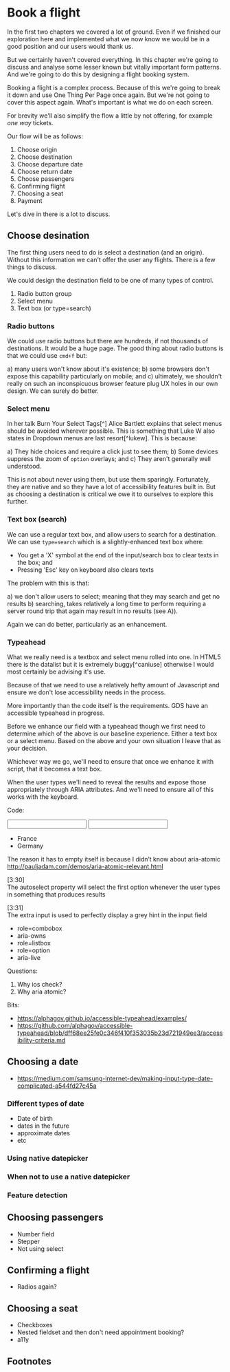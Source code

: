 # Book a flight

In the first two chapters we covered a lot of ground. Even if we finished our exploration here and implemented what we now know we would be in a good position and our users would thank us.

But we certainly haven't covered everything. In this chapter we're going to discuss and analyse some lesser known but vitally important form patterns. And we're going to do this by designing a flight booking system.

Booking a flight is a complex process. Because of this we're going to break it down and use One Thing Per Page once again. But we're not going to cover this aspect again. What's important is what we do on each screen.

For brevity we'll also simplify the flow a little by not offering, for example *one way* tickets.

Our flow will be as follows:

1. Choose origin
2. Choose destination
3. Choose departure date
4. Choose return date
5. Choose passengers
6. Confirming flight
7. Choosing a seat
8. Payment

Let's dive in there is a lot to discuss.

## Choose desination

The first thing users need to do is select a destination (and an origin). Without this information we can't offer the user any flights. There is a few things to discuss.

We could design the destination field to be one of many types of control.

1. Radio button group
2. Select menu
3. Text box (or type=search)

### Radio buttons

We could use radio buttons but there are hundreds, if not thousands of destinations. It would be a huge page. The good thing about radio buttons is that we could use `cmd+f` but:

a) many users won't know about it's existence; 
b) some browsers don't expose this capability particularly on mobile; and 
c) ultimately, we shouldn't really on such an inconspicuous browser feature plug UX holes in our own design. We can surely do better.

### Select menu

In her talk Burn Your Select Tags[^] Alice Bartlett explains that select menus should be avoided wherever possible. This is something that Luke W also states in Dropdown menus are last resort[^lukew]. This is because:

a) They hide choices and require a click just to see them;
b) Some devices suppress the zoom of `option` overlays; and
c) They aren't generally well understood.

This is not about never using them, but use them sparingly. Fortunately, they are native and so they have a lot of accessibility features built in. But as choosing a destination is critical we owe it to ourselves to explore this further.

### Text box (search)

We can use a regular text box, and allow users to search for a destination. We can use `type=search` which is a slightly-enhanced text box where:

- You get a 'X' symbol at the end of the input/search box to clear texts in the box; and
- Pressing 'Esc' key on keyboard also clears texts

The problem with this is that:

a) we don't allow users to select; meaning that they may search and get no results
b) searching, takes relatively a long time to perform requiring a server round trip that again may result in no results (see A)).

Again we can do better, particularly as an enhancement.

### Typeahead

What we really need is a textbox and select menu rolled into one. In HTML5 there is the datalist but it is extremely buggy[^caniuse] otherwise I would most certainly be advising it's use.

Because of that we need to use a relatively hefty amount of Javascript and ensure we don't lose accessibility needs in the process.

More importantly than the code itself is the requirements. GDS have an accessible typeahead in progress.

Before we enhance our field with a typeahead though we first need to determine which of the above is our baseline experience. Either a text box or a select menu. Based on the above and your own situation I leave that as your decision.

Whichever way we go, we'll need to ensure that once we enhance it with script, that it becomes a text box.

When the user types we'll need to reveal the results and expose those appropriately through ARIA attributes. And we'll need to ensure all of this works with the keyboard.

Code:

<div class="typeahead-wrapper">
	<input class="typeahead-hint" readonly="true" tabindex="-1">
	<input 
		aria-owns="typeahead-default-listbox" 
		autocomplete="off" 
		class="typeahead-input" 
		id="typeahead-default" 
		name="input-typeahead" 
		role="combobox" 
		type="text"
	>
	<ul 
		class="typeahead-menu typeahead-menu--hidden" 
		id="typeahead-default-listbox" 
		role="listbox"
		>
		<li id="typeahead-default-option--0" role="option" tabindex="-1">
			France
		</li>
		<li id="typeahead-default-option--1" role="option" tabindex="-1">
			Germany
		</li>
	</ul>
	<div aria-live="polite" role="status" style="border: 0px; clip: rect(0px 0px 0px 0px); height: 1px; margin-bottom: -1px; margin-right: -1px; overflow: hidden; padding: 0px; position: absolute; white-space: nowrap; width: 1px;">
		<span></span>
	</div>
</div>

The reason it has to empty itself is because I didn’t know about aria-atomic http://pauljadam.com/demos/aria-atomic-relevant.html

[3:30]  
The autoselect property will select the first option whenever the user types in something that produces results

[3:31]  
The extra input is used to perfectly display a grey hint in the input field

- role=combobox
- aria-owns
- role=listbox
- role=option
- aria-live

Questions:
1. Why ios check?
2. Why aria atomic?

Bits:
- https://alphagov.github.io/accessible-typeahead/examples/
- https://github.com/alphagov/accessible-typeahead/blob/dff68ee25fe0c346f410f353035b23d721949ee3/accessibility-criteria.md

## Choosing a date

- https://medium.com/samsung-internet-dev/making-input-type-date-complicated-a544fd27c45a

### Different types of date

- Date of birth
- dates in the future
- approximate dates
- etc

### Using native datepicker

### When not to use a native datepicker

### Feature detection

## Choosing passengers

- Number field
- Stepper
- Not using select

## Confirming a flight

- Radios again?

## Choosing a seat

- Checkboxes
- Nested fieldset and then don't need appointment booking?
- a11y

## Footnotes

[^luke]:(http://www.lukew.com/ff/entry.asp?1950)
[^]:(https://www.nngroup.com/articles/drop-down-menus-use-sparingly/)
[^]:(https://www.slideshare.net/cjforms/design-patterns-in-government-2016)
[^buggy]:(http://caniuse.com/#feat=datalist)